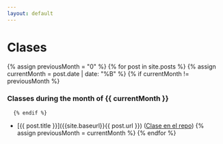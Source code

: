 ```yaml
---
layout: default
---
```


# Clases

  {% assign previousMonth = "0" %}
  {% for post in site.posts %}
     {% assign currentMonth = post.date | date: "%B" %}
      {% if currentMonth != previousMonth %}
### Classes during the month of {{ currentMonth }}
      {% endif %}
* [{{ post.title }}]({{site.baseurl}}{{ post.url }}) ([Clase en el repo]({{site.organization.master}}{{post.path}}))
      {% assign previousMonth = currentMonth %}
  {% endfor %}
